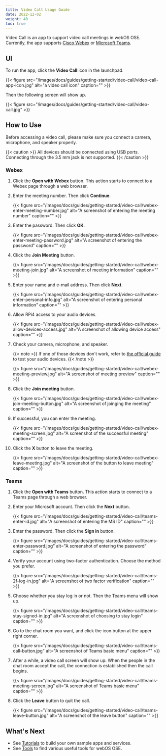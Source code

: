 ```yaml
---
title: Video Call Usage Guide
date: 2022-12-02
weight: 40
toc: true
---
```


Video Call is an app to support video call meetings in webOS OSE. Currently, the app supports [Cisco Webex](https://www.webex.com) or [Microsoft Teams](https://www.microsoft.com/en-us/microsoft-teams/group-chat-software).

## UI

To run the app, click the **Video Call** icon in the launchpad.

{{< figure src="/images/docs/guides/getting-started/video-call/video-call-app-icon.jpg" alt="a video call icon" caption="" >}}

Then the following screen will show up.

{{< figure src="/images/docs/guides/getting-started/video-call/video-call.jpg" >}}

## How to Use

Before accessing a video call, please make sure you connect a camera, microphone, and speaker properly.

{{< caution >}}
All devices should be connected using USB ports. Connecting through the 3.5 mm jack is not supported.
{{< /caution >}}

### Webex

1. Click the **Open with Webex** button. This action starts to connect to a Webex page through a web browser.

2. Enter the meeting number. Then click **Continue**.

    {{< figure src="/images/docs/guides/getting-started/video-call/webex-enter-meeting-number.jpg" alt="A screenshot of entering the meeting number" caption="" >}}

3. Enter the password. Then click **OK**.

    {{< figure src="/images/docs/guides/getting-started/video-call/webex-enter-meeting-password.jpg" alt="A screenshot of entering the password" caption="" >}}

4. Click the **Join Meeting** button.

    {{< figure src="/images/docs/guides/getting-started/video-call/webex-meeting-join.jpg" alt="A screenshot of meeting information" caption="" >}}
    
5. Enter your name and e-mail address. Then click **Next**.

    {{< figure src="/images/docs/guides/getting-started/video-call/webex-enter-personal-info.jpg" alt="A screenshot of entering personal information" caption="" >}}

6. Allow RPi4 access to your audio devices.

    {{< figure src="/images/docs/guides/getting-started/video-call/webex-allow-devices-access.jpg" alt="A screenshot of allowing device access" caption="" >}}

7. Check your camera, microphone, and speaker.

    {{< note >}}
    If one of those devices don't work, refer to [the official guide](https://help.webex.com/en-us/article/nti2f6w/Join-a-Test-Meeting) to test your audio devices.
    {{< /note >}}

    {{< figure src="/images/docs/guides/getting-started/video-call/webex-meeting-preview.jpg" alt="A screenshot of meeting preview" caption="" >}}

8. Click the **Join meeting** button.

    {{< figure src="/images/docs/guides/getting-started/video-call/webex-join-meeting-button.jpg" alt="A screenshot of joinging the meeting" caption="" >}}

9. If successful, you can enter the meeting.

    {{< figure src="/images/docs/guides/getting-started/video-call/webex-meeting-screen.jpg" alt="A screenshot of the successful meeting" caption="" >}}

10. Click the **X** button to leave the meeting.

    {{< figure src="/images/docs/guides/getting-started/video-call/webex-leave-meeting.jpg" alt="A screenshot of the button to leave meeting" caption="" >}}
### Teams

1. Click the **Open with Teams** button. This action starts to connect to a Teams page through a web browser.

2. Enter your Microsoft account. Then click the **Next** button.

    {{< figure src="/images/docs/guides/getting-started/video-call/teams-enter-id.jpg" alt="A screenshot of entering the MS ID" caption="" >}}

3. Enter the password. Then click the **Sign in** button.

    {{< figure src="/images/docs/guides/getting-started/video-call/teams-enter-password.jpg" alt="A screenshot of entering the password" caption="" >}}

4. Verify your account using two-factor authentication. Choose the method you prefer.

    {{< figure src="/images/docs/guides/getting-started/video-call/teams-2f-log-in.jpg" alt="A screenshot of two factor verification" caption="" >}}
    
5. Choose whether you stay log in or not. Then the Teams menu will show up.

    {{< figure src="/images/docs/guides/getting-started/video-call/teams-stay-signed-in.jpg" alt="A screenshot of choosing to stay login" caption="" >}}
    
6. Go to the chat room you want, and click the icon button at the upper right corner. 

    {{< figure src="/images/docs/guides/getting-started/video-call/teams-call-button.jpg" alt="A screenshot of Teams basic menu" caption="" >}}

7. After a while, a video call screen will show up. When the people in the chat room accept the call, the connection is established then the call begins. 

    {{< figure src="/images/docs/guides/getting-started/video-call/teams-meeting-screen.jpg" alt="A screenshot of Teams basic menu" caption="" >}}

8. Click the **Leave** button to quit the call.

    {{< figure src="/images/docs/guides/getting-started/video-call/teams-leave-button.jpg" alt="A screenshot of the leave button" caption="" >}}

## What's Next

- See [Tutorials](/docs/tools/) to build your own sample apps and services.
- See [Tools](/docs/tools) to find various useful tools for webOS OSE.